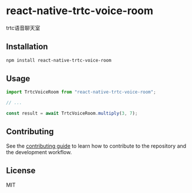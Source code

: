 # react-native-trtc-voice-room

trtc语音聊天室

## Installation

```sh
npm install react-native-trtc-voice-room
```

## Usage

```js
import TrtcVoiceRoom from "react-native-trtc-voice-room";

// ...

const result = await TrtcVoiceRoom.multiply(3, 7);
```

## Contributing

See the [contributing guide](CONTRIBUTING.md) to learn how to contribute to the repository and the development workflow.

## License

MIT
